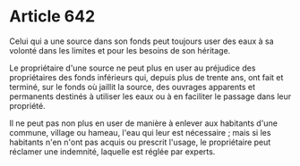 # Article 642

Celui qui a une source dans son fonds peut toujours user des eaux à sa volonté dans les limites et pour les besoins de son héritage.

Le propriétaire d'une source ne peut plus en user au préjudice des propriétaires des fonds inférieurs qui, depuis plus de trente ans, ont fait et terminé, sur le fonds où jaillit la source, des ouvrages apparents et permanents destinés à utiliser les eaux ou à en faciliter le passage dans leur propriété.

Il ne peut pas non plus en user de manière à enlever aux habitants d'une commune, village ou hameau, l'eau qui leur est nécessaire ; mais si les habitants n'en n'ont pas acquis ou prescrit l'usage, le propriétaire peut réclamer une indemnité, laquelle est réglée par experts.
